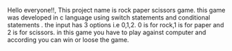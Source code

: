 Hello everyone!!,
This project name is rock paper scissors game.
this game was developed in c language using switch statements and conditional statements . the input has 3 options i.e 0,1,2.
0 is for rock,1 is for paper and 2 is for scissors.
in this game you have to play against computer and according you can win or loose the game.

